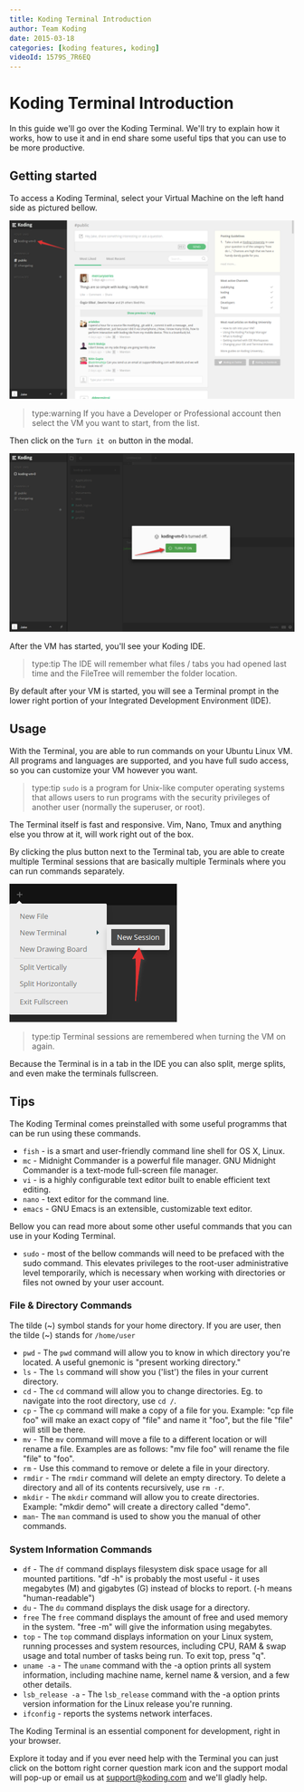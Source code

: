 ```yaml
---
title: Koding Terminal Introduction
author: Team Koding
date: 2015-03-18
categories: [koding features, koding]
videoId: 1579S_7R6EQ
---
```


# Koding Terminal Introduction

In this guide we'll go over the Koding Terminal. We'll try to explain how it works, how to use it and in end share some useful tips that you can use to be more productive.

## Getting started

To access a Koding Terminal, select your Virtual Machine on the left hand side as pictured bellow.

![Terminal 1](term1.png)

> type:warning
> If you have a Developer or Professional account then select the VM you want to start, from the list.

Then click on the `Turn it on` button in the modal.

![Terminal 2](term2.png)

After the VM has started, you'll see your Koding IDE.

> type:tip
> The IDE will remember what files / tabs you had opened last time and the FileTree will remember the folder location.

By default after your VM is started, you will see a Terminal prompt in the lower right portion of your Integrated Development Environment (IDE). 

## Usage

With the Terminal, you are able to run commands on your Ubuntu Linux VM. All programs and languages are supported, and you have full sudo access, so you can customize your VM however you want.

> type:tip
> `sudo` is a program for Unix-like computer operating systems that allows users to run programs with the security privileges of another user (normally the superuser, or root).

The Terminal itself is fast and responsive. Vim, Nano, Tmux and anything else you throw at it, will work right out of the box.

By clicking the plus button next to the Terminal tab, you are able to create multiple Terminal sessions that are basically multiple Terminals where you can run commands separately.

![Terminal 3](term3.png)

> type:tip
> Terminal sessions are remembered when turning the VM on again.

Because the Terminal is in a tab in the IDE you can also split, merge splits, and even make the terminals fullscreen.

## Tips

The Koding Terminal comes preinstalled with some useful programms that can be run using these commands.

* `fish` - is a smart and user-friendly command line shell for OS X, Linux.
* `mc` - Midnight Commander is a powerful file manager. GNU Midnight Commander is a text-mode full-screen file manager.
* `vi` - is a highly configurable text editor built to enable efficient text editing.
* `nano` - text editor for the command line.
* `emacs` - GNU Emacs is an extensible, customizable text editor.

Bellow you can read more about some other useful commands that you can use in your Koding Terminal.

* `sudo` - most of the bellow commands will need to be prefaced with the sudo command. This elevates privileges to the root-user administrative level temporarily, which is necessary when working with directories or files not owned by your user account.

### File & Directory Commands

The tilde (~) symbol stands for your home directory. If you are user, then the tilde (~) stands for `/home/user`

* `pwd` - The `pwd` command will allow you to know in which directory you're located. A useful gnemonic is "present working directory."
* `ls` - The `ls` command will show you ('list') the files in your current directory.
* `cd` - The `cd` command will allow you to change directories. Eg. to navigate into the root directory, use `cd /`.
* `cp` - The `cp` command will make a copy of a file for you. Example: "cp file foo" will make an exact copy of "file" and name it "foo", but the file "file" will still be there.
* `mv` - The `mv` command will move a file to a different location or will rename a file. Examples are as follows: "mv file foo" will rename the file "file" to "foo".
* `rm` - Use this command to remove or delete a file in your directory.
* `rmdir` - The `rmdir` command will delete an empty directory. To delete a directory and all of its contents recursively, use `rm -r`.
* `mkdir` - The `mkdir` command will allow you to create directories. Example: "mkdir demo" will create a directory called "demo".
* `man`- The `man` command is used to show you the manual of other commands.

### System Information Commands

* `df` - The `df` command displays filesystem disk space usage for all mounted partitions. "df -h" is probably the most useful - it uses megabytes (M) and gigabytes (G) instead of blocks to report. (-h means "human-readable")
* `du` - The `du` command displays the disk usage for a directory.
* `free` The `free` command displays the amount of free and used memory in the system. "free -m" will give the information using megabytes.
* `top` - The `top` command displays information on your Linux system, running processes and system resources, including CPU, RAM & swap usage and total number of tasks being run. To exit top, press "q".
* `uname -a` - The `uname` command with the -a option prints all system information, including machine name, kernel name & version, and a few other details.
* `lsb_release -a` - The `lsb_release` command with the -a option prints version information for the Linux release you're running.
* `ifconfig` - reports the systems network interfaces.

The Koding Terminal is an essential component for development, right in your browser.

Explore it today and if you ever need help with the Terminal you can just click on the bottom right corner question mark icon and the support modal will pop-up or email us at [support@koding.com](mailto:support@koding.com) and we'll gladly help.
